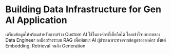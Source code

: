 # Building Data Infrastructure for Gen AI Application

เตรียมข้อมูลให้พร้อมสำหรับการสร้าง Custom AI ใช้ในองค์กรที่เชื่อถือได้ โดยเข้าใจบทบาทของ Data
Engineer ลงมือสร้างระบบ RAG เพื่อพัฒนา AI ผู้ช่วยเฉพาะทางจากข้อมูลขององค์กร ตั้งแต่
Embedding, Retrieval จนถึง Generation
